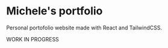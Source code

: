 # Michele's portfolio

Personal portofolio website made with React and TailwindCSS.

WORK IN PROGRESS
